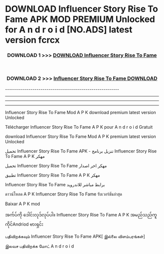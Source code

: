 # DOWNLOAD Influencer Story Rise To Fame  APK MOD PREMIUM Unlocked for A n d r o i d [NO.ADS] latest version fcrcx 



<div align="center">

<h3>DOWNLOAD 1 >>> <a href="https://getmod2.web.app/?judul=Influencer Story Rise To Fame ">DOWNLOAD Influencer Story Rise To Fame </a></h3><br>

<h3>DOWNLOAD 2 >>> <a href="https://getmod2.web.app/?judul=Influencer Story Rise To Fame ">Influencer Story Rise To Fame  DOWNLOAD </a></h3>

</div>
----------------------------------------------------------

----------------------------------------------------------

----------------------------------------------------------

----------------------------------------------------------

Influencer Story Rise To Fame  Mod A P K download premium latest version Unlocked

Télécharger Influencer Story Rise To Fame  A P K pour A n d r o i d Gratuit

download Influencer Story Rise To Fame  Mod A P K premium latest version Unlocked

تحميل Influencer Story Rise To Fame  APK - تنزيل برنامج Influencer Story Rise To Fame  A P K مهكر

تحميل Influencer Story Rise To Fame  مهكر اخر اصدار

تطبيق Influencer Story Rise To Fame  A P K مهكر

Influencer Story Rise To Fame  برابط مباشر للاندرويد

ดาวน์โหลด A P K Influencer Story Rise To Fame  รับเวอร์ชันล่าสุด

Baixar A P K mod

အက်ပ်ကို ဒေါင်းလုဒ်လုပ်ပါ။ Influencer Story Rise To Fame  A P K အမည်သည်ကူကိုင်Andriod ဗားရှင်း

பதிவிறக்கவும் Influencer Story Rise To Fame  APK[ இல்லை விளம்பரங்கள்] 
 
இலவச பதிவிறக்க மோட் A n d r o i d



